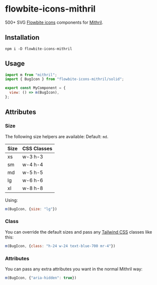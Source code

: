 # flowbite-icons-mithril

500+ SVG [Flowbite icons](https://flowbite.com/icons/) components for [Mithril](https://mithril.js.org/).

## Installation
```shell
npm i -D flowbite-icons-mithril
```

## Usage
```javascript
import m from "mithril";
import { BugIcon } from "flowbite-icons-mithril/solid";

export const MyComponent = {
  view: () => m(BugIcon),
};
```

## Attributes
### Size
The following size helpers are available: Default: `md`.

| Size | CSS Classes |
|------|-------------|
| xs   | w-3 h-3     |
| sm	 | w-4 h-4     |
| md	 | w-5 h-5     |
| lg	 | w-6 h-6     |
| xl	 | w-8 h-8     |

Using:
```javascript
m(BugIcon, {size: "lg"})
```

### Class
You can override the default sizes and pass any [Tailwind CSS](https://flowbite.com/tools/tailwind-cheat-sheet/) classes like this:
```javascript
m(BugIcon, {class: "h-24 w-24 text-blue-700 mr-4"})
```

### Attributes
You can pass any extra attributes you want in the normal Mithril way:
```javascript
m(BugIcon, {"aria-hidden": true})
```
